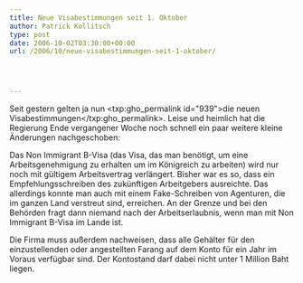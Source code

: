 ```yaml
---
title: Neue Visabestimmungen seit 1. Oktober
author: Patrick Kollitsch
type: post
date: 2006-10-02T03:30:00+00:00
url: /2006/10/neue-visabestimmungen-seit-1-oktober/




---
```

Seit gestern gelten ja nun <txp:gho_permalink id="939">die neuen Visabestimmungen</txp:gho_permalink>. Leise und heimlich hat die Regierung Ende vergangener Woche noch schnell ein paar weitere kleine &Auml;nderungen nachgeschoben:

Das Non Immigrant B-Visa (das Visa, das man ben&ouml;tigt, um eine Arbeitsgenehmigung zu erhalten um im K&ouml;nigreich zu arbeiten) wird nur noch mit g&uuml;ltigem Arbeitsvertrag verl&auml;ngert. Bisher war es so, dass ein Empfehlungsschreiben des zuk&uuml;nftigen Arbeitgebers ausreichte. Das allerdings konnte man auch mit einem Fake-Schreiben von Agenturen, die im ganzen Land verstreut sind, erreichen. An der Grenze und bei den Beh&ouml;rden fragt dann niemand nach der Arbeitserlaubnis, wenn man mit Non Immigrant B-Visa im Lande ist. 

Die Firma muss au&szlig;erdem nachweisen, dass alle Geh&auml;lter f&uuml;r den einzustellenden oder angestellten Farang auf dem Konto f&uuml;r ein Jahr im Voraus verf&uuml;gbar sind. Der Kontostand darf dabei nicht unter 1 Million Baht liegen.